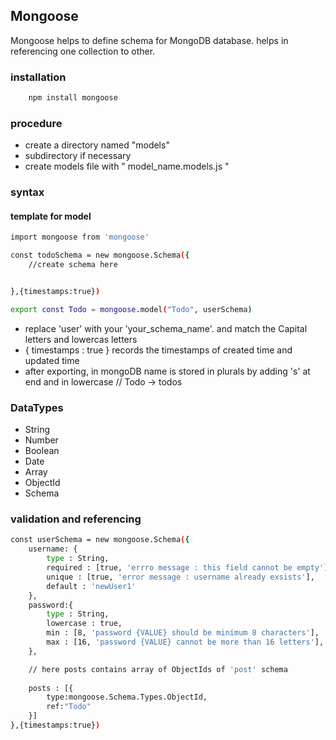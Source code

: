 ## Mongoose

Mongoose helps to define schema for MongoDB database. helps in referencing one collection to other.

### installation
```bash
    npm install mongoose
```
### procedure
- create a directory named "models"
- subdirectory if necessary
- create models file with " model_name.models.js "

### syntax
#### template for model
```bash
import mongoose from 'mongoose'

const todoSchema = new mongoose.Schema({
    //create schema here


},{timestamps:true})

export const Todo = mongoose.model("Todo", userSchema)
```
- replace 'user' with your 'your_schema_name'. and match the Capital letters and lowercas letters 
- { timestamps : true } records the timestamps of created time and updated time
-  after exporting, in mongoDB name is stored in plurals by adding 's' at end and in lowercase // Todo -> todos

### DataTypes
- String
- Number
- Boolean
- Date
- Array
- ObjectId
- Schema

### validation and referencing
```bash
const userSchema = new mongoose.Schema({
    username: {
        type : String,
        required : [true, 'errro message : this field cannot be empty'],
        unique : [true, 'error message : username already exsists'],
        default : 'newUser1'
    },
    password:{
        type : String,
        lowercase : true,
        min : [8, 'password {VALUE} should be minimum 8 characters'],
        max : [16, 'password {VALUE} cannot be more than 16 letters'],
    },

    // here posts contains array of ObjectIds of 'post' schema
    
    posts : [{
        type:mongoose.Schema.Types.ObjectId,
        ref:"Todo"
    }]
},{timestamps:true})
```
